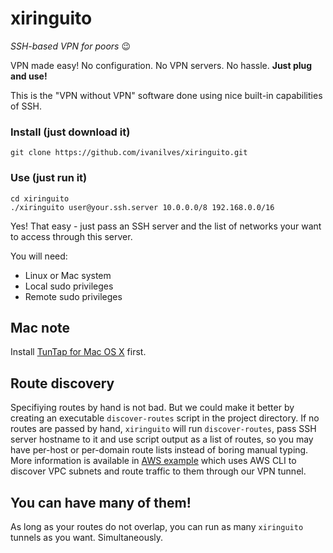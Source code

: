 # xiringuito

*SSH-based VPN for poors* :wink:

VPN made easy! No configuration. No VPN servers. No hassle. **Just plug and use!**

This is the "VPN without VPN" software done using nice built-in capabilities of SSH.

### Install (just download it)
```
git clone https://github.com/ivanilves/xiringuito.git
```

### Use (just run it)
```
cd xiringuito
./xiringuito user@your.ssh.server 10.0.0.0/8 192.168.0.0/16
```
Yes! That easy - just pass an SSH server and the list of networks your want to access through this server.

You will need:
* Linux or Mac system
* Local sudo privileges
* Remote sudo privileges

## Mac note
Install [TunTap for Mac OS X](http://tuntaposx.sourceforge.net/) first.

## Route discovery
Specifiying routes by hand is not bad. But we could make it better by creating an executable `discover-routes` script in the project directory. If no routes are passed by hand, `xiringuito` will run `discover-routes`, pass SSH server hostname to it and use script output as a list of routes, so you may have per-host or per-domain route lists instead of boring manual typing. More information is available in [AWS example](https://github.com/ivanilves/xiringuito/blob/master/discover-routes.aws.example) which uses AWS CLI to discover VPC subnets and route traffic to them through our VPN tunnel.

## You can have many of them!
As long as your routes do not overlap, you can run as many `xiringuito` tunnels as you want. Simultaneously.

